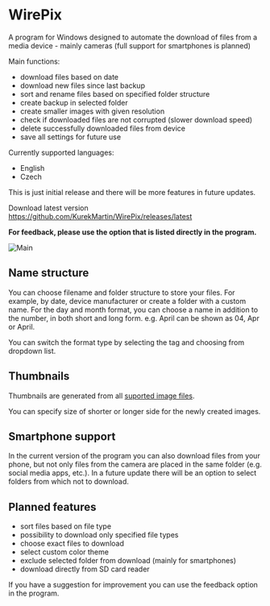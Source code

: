 # WirePix
A program for Windows designed to automate the download of files from a media device - mainly cameras (full support for smartphones is planned)

Main functions:
- download files based on date
- download new files since last backup
- sort and rename files based on specified folder structure
- create backup in selected folder
- create smaller images with given resolution
- check if downloaded files are not corrupted (slower download speed)
- delete successfully downloaded files from device
- save all settings for future use

Currently supported languages:
- English
- Czech

This is just initial release and there will be more features in future updates.

Download latest version https://github.com/KurekMartin/WirePix/releases/latest

**For feedback, please use the option that is listed directly in the program.**

![Main](https://user-images.githubusercontent.com/79570332/164648004-d3749cd4-3c7e-4b7e-bb43-5694332c95f1.png)

## Name structure
You can choose filename and folder structure to store your files. For example, by date, device manufacturer or create a folder with a custom name.
For the day and month format, you can choose a name in addition to the number, in both short and long form. e.g. April can be shown as 04, Apr or April.

You can switch the format type by selecting the tag and choosing from dropdown list.

## Thumbnails
Thumbnails are generated from all [suported image files](https://imagemagick.org/script/formats.php#supported).

You can specify size of shorter or longer side for the newly created images.

## Smartphone support
In the current version of the program you can also download files from your phone, but not only files from the camera are placed in the same folder (e.g. social media apps, etc.). In a future update there will be an option to select folders from which not to download.

## Planned features
- sort files based on file type
- possibility to download only specified file types
- choose exact files to download
- select custom color theme
- exclude selected folder from download (mainly for smartphones)
- download directly from SD card reader

If you have a suggestion for improvement you can use the feedback option in the program.
